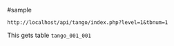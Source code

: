 
#sample
```
http://localhost/api/tango/index.php?level=1&tbnum=1
```
This gets table `tango_001_001`
